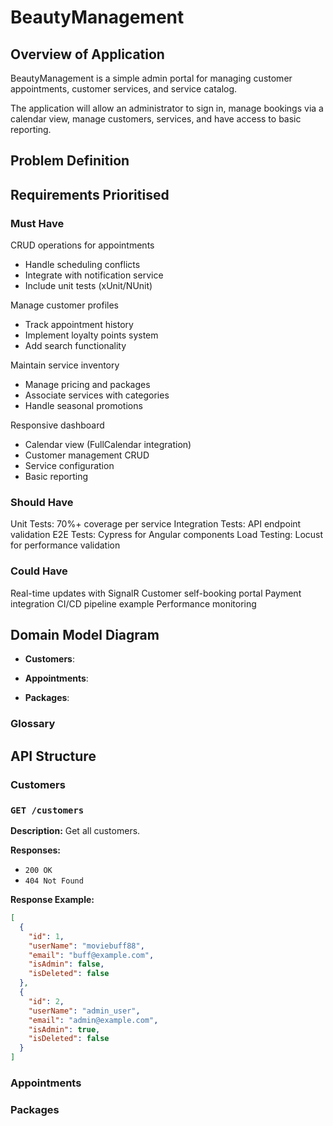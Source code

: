# BeautyManagement

## Overview of Application

BeautyManagement is a simple admin portal for managing customer appointments, customer services, and service catalog. 

The application will allow an administrator to sign in, manage bookings via a calendar view, manage customers, services, and have access to basic reporting.

## Problem Definition

## Requirements Prioritised

### Must Have
CRUD operations for appointments
- Handle scheduling conflicts
- Integrate with notification service
- Include unit tests (xUnit/NUnit)

Manage customer profiles
- Track appointment history
- Implement loyalty points system
- Add search functionality

Maintain service inventory
- Manage pricing and packages
- Associate services with categories
- Handle seasonal promotions

Responsive dashboard
  - Calendar view (FullCalendar integration)
  - Customer management CRUD
  - Service configuration
  - Basic reporting

### Should Have

Unit Tests: 70%+ coverage per service
Integration Tests: API endpoint validation
E2E Tests: Cypress for Angular components
Load Testing: Locust for performance validation

### Could Have

Real-time updates with SignalR
Customer self-booking portal
Payment integration
CI/CD pipeline example
Performance monitoring

## Domain Model Diagram

- **Customers**: 

- **Appointments**: 

- **Packages**: 

### Glossary

## API Structure

### Customers

### `GET /customers`

**Description:** Get all customers.

**Responses:**
- `200 OK`
- `404 Not Found`

**Response Example:**
```json
[
  {
    "id": 1,
    "userName": "moviebuff88",
    "email": "buff@example.com",
    "isAdmin": false,
    "isDeleted": false
  },
  {
    "id": 2,
    "userName": "admin_user",
    "email": "admin@example.com",
    "isAdmin": true,
    "isDeleted": false
  }
]
```

### Appointments

### Packages